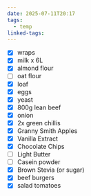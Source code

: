 ```yaml
---
date: 2025-07-11T20:17
tags:
  - temp
linked-tags:
---
```

- [x] wraps
- [x] milk x 6L
- [x] almond flour
- [ ] oat flour
- [x] loaf
- [x] eggs
- [x] yeast
- [x] 800g lean beef
- [x] onion
- [x] 2x green chillis
- [x] Granny Smith Apples
- [x] Vanilla Extract
- [x] Chocolate Chips
- [ ] Light Butter
- [ ] Casein powder
- [x] Brown Stevia (or sugar)
- [x] beef burgers
- [x] salad tomatoes